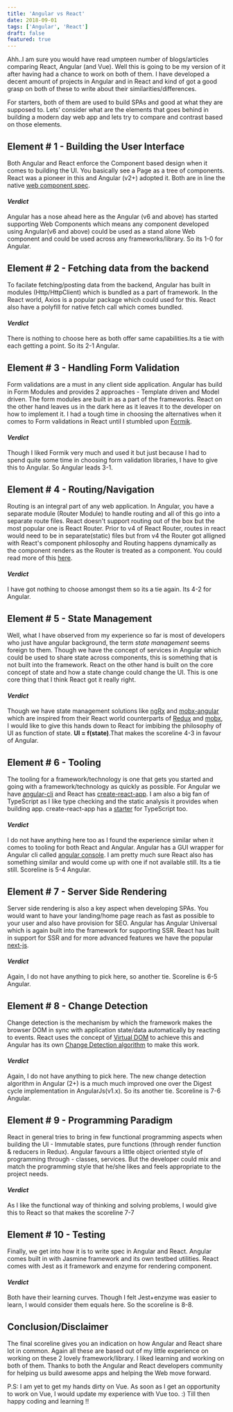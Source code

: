 ```yaml
---
title: 'Angular vs React'
date: 2018-09-01
tags: ['Angular', 'React']
draft: false
featured: true
---
```


Ahh..I am sure you would have read umpteen number of blogs/articles comparing React, Angular (and Vue). Well this is going to be my version of it after having had a chance to work on both of them. I have developed a decent amount of projects in Angular and in React and kind of got a good grasp on both of these to write about their similarities/differences.

For starters, both of them are used to build SPAs and good at what they are supposed to. Lets' consider what are the elements that goes behind in building a modern day web app and lets try to compare and contrast based on those elements.

<!-- For those who are not interested in reading lot of theory, you could jump to this section where you could get a gist of it pretty quicky. :) -->

## Element # 1 - Building the User Interface

Both Angular and React enforce the Component based design when it comes to building the UI. You basically see a Page as a tree of components. React was a pioneer in this and Angular (v2+) adopted it. Both are in line the native [web component spec][web-components].

#### **_Verdict_**

Angular has a nose ahead here as the Angular (v6 and above) has started supporting Web Components which means any component developed using Angular(v6 and above) could be used as a stand alone Web component and could be used across any frameworks/library. So its 1-0 for Angular.

## Element # 2 - Fetching data from the backend

To facilate fetching/posting data from the backend, Angular has built in modules (Http/HttpClient) which is bundled as a part of framework. In the React world, Axios is a popular package which could used for this. React also have a polyfill for native fetch call which comes bundled.

#### **_Verdict_**

There is nothing to choose here as both offer same capabilities.Its a tie with each getting a point. So its 2-1 Angular.

## Element # 3 - Handling Form Validation

Form validations are a must in any client side application. Angular has build in Form Modules and provides 2 approaches - Template driven and Model driven. The form modules are built in as a part of the frameworks. React on the other hand leaves us in the dark here as it leaves it to the developer on how to implement it. I had a tough time in choosing the alternatives when it comes to Form validations in React until I stumbled upon [Formik][formik].

#### **_Verdict_**

Though I liked Formik very much and used it but just because I had to spend quite some time in choosing form validation libraries, I have to give this to Angular. So Angular leads 3-1.

## Element # 4 - Routing/Navigation

Routing is an integral part of any web application. In Angular, you have a separate module (Router Module) to handle routing and all of this go into a separate route files. React doesn't support routing out of the box but the most popular one is React Router. Prior to v4 of React Router, routes in react would need to be in separate(static) files but from v4 the Router got alligned with React's component philosophy and Routing happens dynamically as the component renders as the Router is treated as a component. You could read more of this [here][react-router].

#### **_Verdict_**

I have got nothing to choose amongst them so its a tie again. Its 4-2 for Angular.

## Element # 5 - State Management

Well, what I have observed from my experience so far is most of developers who just have angular background, the term _state management_ seems foreign to them. Though we have the concept of services in Angular which could be used to share state across components, this is something that is not built into the framework. React on the other hand is built on the core concept of state and how a state change could change the UI. This is one core thing that I think React got it really right.

#### **_Verdict_**

Though we have state management solutions like [ngRx][ngrx] and [mobx-angular] which are inspired from their React world counterparts of [Redux][redux] and [mobx][mobx], I would like to give this hands down to React for imbibing the philosophy of UI as function of state. **UI = f(state)**.That makes the scoreline 4-3 in favour of Angular.

## Element # 6 - Tooling

The tooling for a framework/technology is one that gets you started and going with a framework/technology as quickly as possible. For Angular we have [angular-cli][angular-cli] and React has [create-react-app][create-react-app]. I am also a big fan of TypeScript as I like type checking and the static analysis it provides when building app. create-react-app has a [starter][create-react-app-ts] for TypeScript too.

#### **_Verdict_**

I do not have anything here too as I found the experience similar when it comes to tooling for both React and Angular. Angular has a GUI wrapper for Angular cli called [angular console][angular-console]. I am pretty much sure React also has something similar and would come up with one if not available still. Its a tie still. Scoreline is 5-4 Angular.

## Element # 7 - Server Side Rendering

Server side rendering is also a key aspect when developing SPAs. You would want to have your landing/home page reach as fast as possible to your user and also have provision for SEO. Angular has Angular Universal which is again built into the framework for supporting SSR. React has built in support for SSR and for more advanced features we have the popular [next-js][nextjs].

#### **_Verdict_**

Again, I do not have anything to pick here, so another tie. Scoreline is 6-5 Angular.

## Element # 8 - Change Detection

Change detection is the mechanism by which the framework makes the browser DOM in sync with application state/data automatically by reacting to events. React uses the concept of [Virtual DOM][react-virtual-dom] to achieve this and Angular has its own [Change Detection algorithm][angular-change-detection] to make this work.

#### **_Verdict_**

Again, I do not have anything to pick here. The new change detection algorithm in Angular (2+) is a much much improved one over the Digest cycle implementation in AngularJs(v1.x). So its another tie. Scoreline is 7-6 Angular.

## Element # 9 - Programming Paradigm

React in general tries to bring in few functional programming aspects when building the UI - Immutable states, pure functions (through render function & reducers in Redux). Angular favours a little object oriented style of programming through - classes, services. But the developer could mix and match the programming style that he/she likes and feels appropriate to the project needs.

#### **_Verdict_**

As I like the functional way of thinking and solving problems, I would give this to React so that makes the scoreline 7-7

## Element # 10 - Testing

Finally, we get into how it is to write spec in Angular and React. Angular comes built in with Jasmine framework and its own testbed utilities. React comes with Jest as it framework and enzyme for rendering component.

#### **_Verdict_**

Both have their learning curves. Though I felt Jest+enzyme was easier to learn, I would consider them equals here. So the scoreline is 8-8.

## Conclusion/Disclaimer

The final scoreline gives you an indication on how Angular and React share lot in common. Again all these are based out of my little experience on working on these 2 lovely framework/library. I liked learning and working on both of them. Thanks to both the Angular and React developers community for helping us build awesome apps and helping the Web move forward.

P.S: I am yet to get my hands dirty on Vue. As soon as I get an opportunity to work on Vue, I would update my experience with Vue too. :)
Till then happy coding and learning !!

<!-- <table>
<thead>
<tr>
<td>
Element compared
</td>
<td>
Angular
</td>
<td>
React
</td>
<td>
Verdict
</td>
<td>
Scoreline
</td>
</tr>
</thead>
<tbody>
<tr>
<td>
Building the UI
</td>
<td>
Component based Design
</td>
<td>
Component based Design
</td>
<td>
Tie
</td>
<td>
1-1
</td>
</tr>
</tbody>
</table> -->

[formik]: https://github.com/jaredpalmer/formik
[react-router]: https://reacttraining.com/react-router/web/guides/philosophy
[web-components]: https://github.com/w3c/webcomponents
[ngrx]: https://github.com/ngrx
[mobx-angular]: https://github.com/mobxjs/mobx-angular
[redux]: https://redux.js.org
[mobx]: https://mobx.js.org/getting-started.html
[create-react-app-ts]: https://github.com/Microsoft/TypeScript-React-Starter
[angular-cli]: https://cli.angular.io/
[create-react-app]: https://github.com/facebook/create-react-app
[angular-console]: https://angularconsole.com/
[nextjs]: https://github.com/zeit/next.js/
[angular-change-detection]: https://vsavkin.com/change-detection-in-angular-2-4f216b855d4c
[react-virtual-dom]: https://reactjs.org/docs/reconciliation.html
